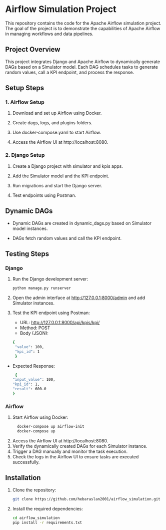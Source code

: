 # Airflow Simulation Project

This repository contains the code for the Apache Airflow simulation project. The goal of the project is to demonstrate the capabilities of Apache Airflow in managing workflows and data pipelines.

## Project Overview

This project integrates Django and Apache Airflow to dynamically generate DAGs based on a Simulator model. Each DAG schedules tasks to generate random values, call a KPI endpoint, and process the response.

## Setup Steps
### 1. Airflow Setup

1. Download and set up Airflow using Docker.

2. Create dags, logs, and plugins folders.

3. Use docker-compose.yaml to start Airflow.

4. Access the Airflow UI at http://localhost:8080.

### 2. Django Setup

1. Create a Django project with simulator and kpis apps.

2. Add the Simulator model and the KPI endpoint.

3. Run migrations and start the Django server.

4. Test endpoints using Postman.

## Dynamic DAGs

- Dynamic DAGs are created in dynamic_dags.py based on Simulator model instances.

- DAGs fetch random values and call the KPI endpoint.

## Testing Steps
### Django
1. Run the Django development server:
   ```bash
   python manage.py runserver
   ```
2. Open the admin interface at http://127.0.0.1:8000/admin and add Simulator instances.

3. Test the KPI endpoint using Postman:
   - URL: http://127.0.0.1:8000/api/kpis/kpi/
   - Method: POST
   - Body (JSON):
   ```bash
   {
    "value": 100,
    "kpi_id": 1
    }
   ```
  - Expected Response:
    ```bash
     {
    "input_value": 100,
    "kpi_id": 1,
    "result": 600.0
    }
    ```
### Airflow
1. Start Airflow using Docker:
   ```bash
     docker-compose up airflow-init
     docker-compose up
    ```
3. Access the Airflow UI at http://localhost:8080.
4. Verify the dynamically created DAGs for each Simulator instance.
5. Trigger a DAG manually and monitor the task execution.
6. Check the logs in the Airflow UI to ensure tasks are executed successfully.

## Installation

1. Clone the repository:

    ```bash
    git clone https://github.com/hebaraslan2001/airflow_simulation.git
    ```

2. Install the required dependencies:

    ```bash
    cd airflow_simulation
    pip install -r requirements.txt
    ```

